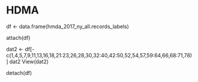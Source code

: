 # HDMA

df <- data.frame(hmda_2017_ny_all.records_labels)

attach(df)

dat2 <- df[-c(1,4,5,7,9,11,13,16,18,21:23,26,28,30,32:40,42:50,52,54,57,59:64,66,68:71,78)]
dat2
View(dat2)

detach(df)

